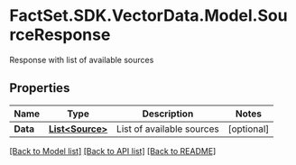 # FactSet.SDK.VectorData.Model.SourceResponse
Response with list of available sources

## Properties

Name | Type | Description | Notes
------------ | ------------- | ------------- | -------------
**Data** | [**List&lt;Source&gt;**](Source.md) | List of available sources | [optional] 

[[Back to Model list]](../README.md#documentation-for-models) [[Back to API list]](../README.md#documentation-for-api-endpoints) [[Back to README]](../README.md)


